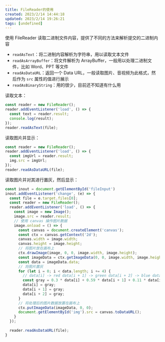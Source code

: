 ```yaml
---
title: FileReader的使用
created: 2023/2/14 14:44:18
updated: 2023/2/14 19:26:21
tags: [undefined]
---
```


使用 FileReader 读取二进制文件内容，提供了不同的方法来解析提交的二进制内容

-  `readAsText`：将二进制内容解析为字符串，用以读取文本文件
- `readAsArrayBuffer`：将文件解析为 ArrayBuffer，一般用以处理二进制文件，比如 Word、PPT 等文件
- `readAsDataURL`：返回一个 Data URL，一般读取图片、音视频为此格式，然后作为 `src` 属性的值进行展示
- `readAsBinaryString`：用的很少，目前还不知道有什么用

读取文本：

```js
const reader = new FileReader();
reader.addEventListener('load', () => {
  const text = reader.result;
  console.log(result);
});
reader.readAsText(file);
```

读取图片并显示：

```js
const reader = new FileReader();
reader.addEventListener('load', () => {
  const imgUrl = reader.result;
  img.src = imgUrl;
});
reader.readAsDataURL(file);
```

读取图片并对其进行置灰，然后显示：

```js
const inout = document.getElementById('fileInput')
inout.addEventListener('change', (e) => {
  const file = e.target.files[0];
  const reader = new FileReader();
  reader.addEventListener('load', () => {
    const image = new Image();
    image.src = reader.result;
    // 使用 canvas 操作图片数据
    image.onload = () => {
      const canvas = document.createElement('canvas');
      const ctx = canvas.getContext('2d');
      canvas.width = image.width;
      canvas.height = image.height;
      // 将图片放在画布上
      ctx.drawImage(image, 0, 0, image.width, image.height);
      const imageData = ctx.getImageData(0, 0, image.width, image.height);
      const data = imageData.data;
      // 将图片置灰
      for (let i = 0; i < data.length; i += 4) {
        // data[i] -> red data[i + 1] -> green data[i + 2] -> blue data[i + 4] -> alpha
        const gray = 0.3 * data[i] + 0.59 * data[i + 1] + 0.11 * data[i + 2];
        data[i] = gray;
        data[i + 1] = gray;
        data[i + 2] = gray;
      }
      // 将处理后的图片数据放置在画布上
      ctx.putImageData(imageData, 0, 0);
      document.getElementById('img').src = canvas.toDataURL();
    }
  });
  
  reader.readAsDataURL(file);
}
```


